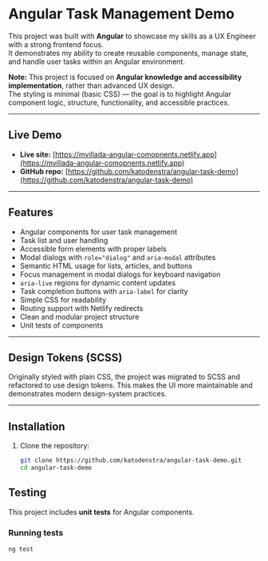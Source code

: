 # Angular Task Management Demo

This project was built with **Angular** to showcase my skills as a UX Engineer with a strong frontend focus.  
It demonstrates my ability to create reusable components, manage state, and handle user tasks within an Angular environment.

**Note:** This project is focused on **Angular knowledge and accessibility implementation**, rather than advanced UX design.  
The styling is minimal (basic CSS) — the goal is to highlight Angular component logic, structure, functionality, and accessible practices.

---

## Live Demo

- **Live site:** [https://mvillada-angular-comopnents.netlify.app](https://mvillada-angular-comopnents.netlify.app)
- **GitHub repo:** [https://github.com/katodenstra/angular-task-demo](https://github.com/katodenstra/angular-task-demo)

---

## Features

- Angular components for user task management
- Task list and user handling
- Accessible form elements with proper labels
- Modal dialogs with `role="dialog"` and `aria-modal` attributes
- Semantic HTML usage for lists, articles, and buttons
- Focus management in modal dialogs for keyboard navigation
- `aria-live` regions for dynamic content updates
- Task completion buttons with `aria-label` for clarity
- Simple CSS for readability
- Routing support with Netlify redirects
- Clean and modular project structure
- Unit tests of components

---

## Design Tokens (SCSS)

Originally styled with plain CSS, the project was migrated to SCSS and refactored to use design tokens.
This makes the UI more maintainable and demonstrates modern design-system practices.

---

## Installation

1. Clone the repository:
   ```bash
   git clone https://github.com/katodenstra/angular-task-demo.git
   cd angular-task-demo
   ```

## Testing

This project includes **unit tests** for Angular components.

### Running tests

```bash
ng test
```
